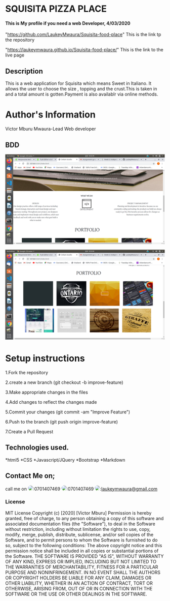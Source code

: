 # SQUISITA PIZZA PLACE

#### This is My profile if you need a web Developer, 4/03/2020
"https://github.com/LaukeyMwaura/Squisita-food-place"
This is the link tp the repository

"https://laukeymwaura.github.io/Squisita-food-place/"
This is the link to the live page

## Description
This is a web application for Squisita which means Sweet in Italiano. It allows the user to choose the size , topping and the crust.This is taken in and a total amount is gotten.Payment is also availablr via online methods.

# Author's Information 
Victor Mburu Mwaura-Lead Web developer

## BDD
![this is a pictorial representation of the hover function](https://github.com/LaukeyMwaura/Delani-Studio/blob/master/img/s.png?raw=true)

![This is a pictorial  representation of the on click function](https://github.com/LaukeyMwaura/Delani-Studio/blob/master/img/ss.png)
# Setup instructions 
1.Fork the repository

2.create a new branch (git checkout -b improve-feature)

3.Make appropriate changes in the files

4.Add changes to reflect the changes made

5.Commit your changes (git commit -am "Improve Feature")

6.Push to the branch (git push origin improve-feature)

7.Create a Pull Request


## Technologies used.
*html5
*CSS
*Javascript/JQuery
*Bootstrap
*Markdown

## Contact Me on;
call me on 
<img src="https://bit.ly/2H4L6UZ" width="109" style="border-radius:50%;">:0701407469
<img src="https://bit.ly/383xk0Z" width="109" style="border-radius:50%;">:0701407469
<img src="https://bit.ly/2Smueyp" width="109" style="border-radius:50%;">:laukeymwaura@gmail.com

### License
MIT License
Copyright (c) [2020] [Victor Mburu]
Permission is hereby granted, free of charge, to any person obtaining a copy
of this software and associated documentation files (the "Software"), to deal
in the Software without restriction, including without limitation the rights
to use, copy, modify, merge, publish, distribute, sublicense, and/or sell
copies of the Software, and to permit persons to whom the Software is
furnished to do so, subject to the following conditions:
The above copyright notice and this permission notice shall be included in all
copies or substantial portions of the Software.
THE SOFTWARE IS PROVIDED "AS IS", WITHOUT WARRANTY OF ANY KIND, EXPRESS OR
IMPLIED, INCLUDING BUT NOT LIMITED TO THE WARRANTIES OF MERCHANTABILITY,
FITNESS FOR A PARTICULAR PURPOSE AND NONINFRINGEMENT. IN NO EVENT SHALL THE
AUTHORS OR COPYRIGHT HOLDERS BE LIABLE FOR ANY CLAIM, DAMAGES OR OTHER
LIABILITY, WHETHER IN AN ACTION OF CONTRACT, TORT OR OTHERWISE, ARISING FROM,
OUT OF OR IN CONNECTION WITH THE SOFTWARE OR THE USE OR OTHER DEALINGS IN THE
SOFTWARE.
